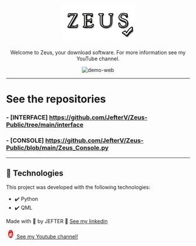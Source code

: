 <h1 align="center">
<br>
  <img src="./github/logo.png" alt="Gobarber" width="200">
<br>
</h1>

<p align="center">Welcome to Zeus, your download software. For more information see my YouTube channel.</p>

<div align="center" >
  <img src="./github/ZeusGif.gif" alt="demo-web" height="425">
</div>

---

# See the repositories

### - [INTERFACE] https://github.com/JefterV/Zeus-Public/tree/main/interface
### - [CONSOLE] https://github.com/JefterV/Zeus-Public/blob/main/Zeus_Console.py

---


## 🚀 Technologies

This project was developed with the following technologies:

- ✔️ Python 
- ✔️ QML

Made with 💜 by JEFTER 👋 [See my linkedin](https://www.linkedin.com/in/jefter-viana-361b781a5/)
<br>
<a href="https://www.youtube.com/watch?v=pREjLls6FaI&t=150s">
  <div style="align-self: center;align-items: center;" >
    <p><img src="./github/youtube.png" alt="Jefter Viana" style="border-radius: 50%;width: 25px; height: 25px;">
      See my Youtube channel!</p>
  </div>
</a>

 
